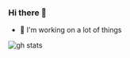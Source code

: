 ### Hi there 👋

<!--
**donnellan0007/donnellan0007** is a ✨ _special_ ✨ repository because its `README.md` (this file) appears on your GitHub profile. -->

- 🔭 I'm working on a lot of things

![gh stats](https://github-readme-stats.vercel.app/api?username=donnellan0007&hide=contribs,prs,issues&show_icons=true&theme=buefy&bg_color=00000000)

<!-- [![@rphi's Holopin board](https://holopin.io/api/user/board?user=don)](https://holopin.io/@don) -->

